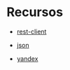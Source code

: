 # Recursos

- [rest-client](https://github.com/rest-client/rest-client)

- [json](https://rubygems.org/gems/json)

- [yandex](https://tech.yandex.com/translate/doc/dg/reference/translate-docpage/)

